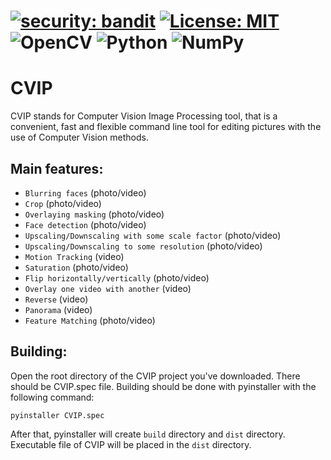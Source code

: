 # [![security: bandit](https://img.shields.io/badge/security-bandit-yellow.svg)](https://github.com/PyCQA/bandit) [![License: MIT](https://img.shields.io/badge/License-MIT-yellow.svg)](https://opensource.org/licenses/MIT) ![OpenCV](https://img.shields.io/badge/opencv-%23white.svg?style=for-the-badge&logo=opencv&logoColor=white) ![Python](https://img.shields.io/badge/python-3670A0?style=for-the-badge&logo=python&logoColor=ffdd54) ![NumPy](https://img.shields.io/badge/numpy-%23013243.svg?style=for-the-badge&logo=numpy&logoColor=white) 
# CVIP
CVIP stands for Computer Vision Image Processing tool, that is a convenient, fast and flexible command line tool for editing pictures with the use of Computer Vision methods.

Main features:
--------------
  - `Blurring faces` (photo/video)
  - `Crop` (photo/video)
  - `Overlaying masking` (photo/video)
  - `Face detection` (photo/video)
  - `Upscaling/Downscaling with some scale factor` (photo/video)
  - `Upscaling/Downscaling to some resolution` (photo/video)
  - `Motion Tracking` (video)
  - `Saturation` (photo/video)
  - `Flip horizontally/vertically` (photo/video)
  - `Overlay one video with another` (video)
  - `Reverse` (video)
  - `Panorama` (video)
  - `Feature Matching` (photo/video)

## Building:
Open the root directory of the CVIP project you've downloaded. There should be CVIP.spec file.
Building should be done with pyinstaller with the following command:

`pyinstaller CVIP.spec`

After that, pyinstaller will create `build` directory and `dist` directory.
Executable file of CVIP will be placed in the `dist` directory.
